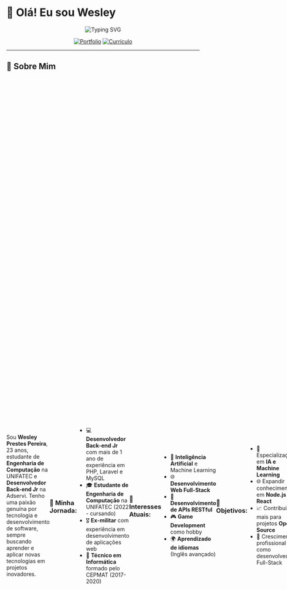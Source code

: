 # 👋 Olá! Eu sou Wesley

<div align="center">
  
![Typing SVG](https://readme-typing-svg.herokuapp.com?font=Fira+Code&weight=500&size=25&pause=1000&color=0366D6&center=true&vCenter=true&width=600&lines=Desenvolvedor+Back-end+Jr;Estudante+de+Engenharia+da+Computação;23+anos+%7C+Curitiba+-+PR)

[![Portfolio](https://img.shields.io/badge/Portfolio-View%20My%20Work-FF5722?style=for-the-badge&logo=web&logoColor=white)](https://github.com/Wesley-Prestes-Pereira?tab=repositories)
[![Currículo](https://img.shields.io/badge/Currículo-Download%20PDF-2196F3?style=for-the-badge&logo=adobeacrobatreader&logoColor=white)](https://github.com/Wesley-Prestes-Pereira/Wesley-Prestes-Pereira/blob/main/Curriculo%20-%20Wesley%20Prestes.pdf)

</div>

---

## 🚀 Sobre Mim

<div style="display: flex; align-items: center;">

Sou **Wesley Prestes Pereira**, 23 anos, estudante de **Engenharia de Computação** na UNIFATEC e **Desenvolvedor Back-end Jr** na Adservi. Tenho uma paixão genuína por tecnologia e desenvolvimento de software, sempre buscando aprender e aplicar novas tecnologias em projetos inovadores.

### 🎯 **Minha Jornada:**
- 💻 **Desenvolvedor Back-end Jr** com mais de 1 ano de experiência em PHP, Laravel e MySQL
- 🎓 **Estudante de Engenharia de Computação** na UNIFATEC (2022 - cursando)
- 🎖️ **Ex-militar** com experiência em desenvolvimento de aplicações web
- 🔧 **Técnico em Informática** formado pelo CEPMAT (2017-2020)

### 🌟 **Interesses Atuais:**
- 🤖 **Inteligência Artificial** e Machine Learning
- 🌐 **Desenvolvimento Web Full-Stack**
- 📱 **Desenvolvimento de APIs RESTful**
- 🎮 **Game Development** como hobby
- 🌍 **Aprendizado de idiomas** (Inglês avançado)

### 🚀 **Objetivos:**
- 🤖 Especialização em **IA e Machine Learning**
- 🌐 Expandir conhecimentos em **Node.js** e **React**
- 📈 Contribuir mais para projetos **Open Source**
- 🎯 Crescimento profissional como desenvolvedor Full-Stack

---

## 💼 Experiência Profissional

<ul style="list-style: none; padding: 0;">

<li style="display: flex; margin-bottom: 20px; padding: 15px; border-left: 4px solid #0366d6; background-color: #f6f8fa;">
  <div>
    <h3>👨‍💻 Desenvolvedor Back-end Jr | <em>Adservi</em></h3>
    <p><strong>📅 Mai/2023 – Atual</strong> (1 ano e 2 meses)</p>
    <ul>
      <li>🔹 Desenvolvimento de páginas web dinâmicas com <strong>PHP</strong>, <strong>MySQL</strong>, <strong>JavaScript</strong></li>
      <li>🔹 Implementação de soluções utilizando <strong>Laravel</strong>, <strong>Bootstrap</strong> e <strong>Bulma</strong></li>
      <li>🔹 Desenvolvimento de aplicações web responsivas com HTML, CSS e JavaScript</li>
      <li>🔹 Otimização de performance e manutenção de sistemas legados</li>
      <li>🔹 Participação em code reviews e aplicação de boas práticas de desenvolvimento</li>
    </ul>
  </div>
</li>

<li style="display: flex; margin-bottom: 20px; padding: 15px; border-left: 4px solid #28a745; background-color: #f6f8fa;">
  <div>
    <h3>💻 Técnico em Informática Sênior | <em>Adservi</em></h3>
    <p><strong>📅 Nov/2022 – Mai/2023</strong> (6 meses)</p>
    <ul>
      <li>🔹 Manutenção preventiva e corretiva de hardware (desktops, notebooks, impressoras)</li>
      <li>🔹 Suporte técnico especializado e helpdesk</li>
      <li>🔹 Organização e otimização do ambiente de trabalho</li>
      <li>🔹 Implementação de melhorias na infraestrutura de TI</li>
    </ul>
  </div>
</li>

<li style="display: flex; margin-bottom: 20px; padding: 15px; border-left: 4px solid #ffc107; background-color: #f6f8fa;">
  <div>
    <h3>🔧 Suporte Técnico | <em>Dixi Ponto</em></h3>
    <p><strong>📅 Mar/2022 – Nov/2022</strong> (8 meses)</p>
    <ul>
      <li>🔹 Atendimento ao cliente e suporte técnico especializado</li>
      <li>🔹 Gestão de expedição e infraestrutura tecnológica</li>
      <li>🔹 Resolução de problemas complexos de hardware e software</li>
      <li>🔹 Suporte em infraestrutura de TI</li>
    </ul>
  </div>
</li>

<li style="display: flex; margin-bottom: 20px; padding: 15px; border-left: 4px solid #dc3545; background-color: #f6f8fa;">
  <div>
    <h3>🎖️ Soldado | <em>Exército Brasileiro</em></h3>
    <p><strong>📅 Fev/2021 – Jan/2022</strong> (1 ano)</p>
    <ul>
      <li>🔹 Desenvolvimento de aplicações web para uso interno</li>
      <li>🔹 Logística e auxiliar de serviços gerais</li>
      <li>🔹 Trabalho em equipe e disciplina militar</li>
      <li>🔹 Experiência em ambiente estruturado e hierárquico</li>
    </ul>
  </div>
</li>

</ul>

---

## 🎓 Formação Acadêmica

<div style="display: grid; grid-template-columns: 1fr 1fr; gap: 20px;">

<div style="border: 2px solid #0366d6; border-radius: 10px; padding: 20px; background: linear-gradient(135deg, #667eea 0%, #764ba2 100%); color: white;">
  <h3>🎓 Engenharia de Computação</h3>
  <p><strong>UNIFATEC - Centro Universitário de Tecnologia de Curitiba</strong></p>
  <p>📅 <strong>Fev/2022 – Cursando</strong></p>
  <p>🎯 Foco em desenvolvimento de software e sistemas embarcados</p>
</div>

<div style="border: 2px solid #28a745; border-radius: 10px; padding: 20px; background: linear-gradient(135deg, #11998e 0%, #38ef7d 100%); color: white;">
  <h3>🏫 Ensino Médio Técnico em Informática</h3>
  <p><strong>CEPMAT - Colégio Estadual Prof. Maria Aguiar Teixeira</strong></p>
  <p>📅 <strong>Fev/2017 – Dez/2020</strong></p>
  <p>🎯 Base sólida em programação e infraestrutura de TI</p>
</div>

</div>

---

## 🛠️ Stack Tecnológica

### 💻 **Backend Development**
<div style="display: flex; flex-wrap: wrap; gap: 10px;">

![PHP](https://img.shields.io/badge/PHP-777BB4?style=for-the-badge&logo=php&logoColor=white)
![Laravel](https://img.shields.io/badge/Laravel-FF2D20?style=for-the-badge&logo=laravel&logoColor=white)
![MySQL](https://img.shields.io/badge/MySQL-4479A1?style=for-the-badge&logo=mysql&logoColor=white)

</div>

### 🎨 **Frontend Development**
<div style="display: flex; flex-wrap: wrap; gap: 10px;">

![HTML5](https://img.shields.io/badge/HTML5-E34F26?style=for-the-badge&logo=html5&logoColor=white)
![CSS3](https://img.shields.io/badge/CSS3-1572B6?style=for-the-badge&logo=css3&logoColor=white)
![JavaScript](https://img.shields.io/badge/JavaScript-F7DF1E?style=for-the-badge&logo=javascript&logoColor=black)
![Bootstrap](https://img.shields.io/badge/Bootstrap-563D7C?style=for-the-badge&logo=bootstrap&logoColor=white)
![Bulma](https://img.shields.io/badge/Bulma-00D1B2?style=for-the-badge&logo=bulma&logoColor=white)

</div>

### 🔧 **Tools & Infrastructure**
<div style="display: flex; flex-wrap: wrap; gap: 10px;">

![Shell Script](https://img.shields.io/badge/Shell_Script-121011?style=for-the-badge&logo=gnu-bash&logoColor=white)
![Git](https://img.shields.io/badge/Git-F05032?style=for-the-badge&logo=git&logoColor=white)
![Linux](https://img.shields.io/badge/Linux-FCC624?style=for-the-badge&logo=linux&logoColor=black)

</div>

### 🗣️ **Languages**
![Português](https://img.shields.io/badge/Português-Nativo-green?style=for-the-badge)
![English](https://img.shields.io/badge/English-Avançado-blue?style=for-the-badge)

---

## 🎮 Interesses & Hobbies

<div style="display: grid; grid-template-columns: repeat(auto-fit, minmax(200px, 1fr)); gap: 15px;">

<div align="left">
  <h3>🎮 Gaming</h3>
  <p>Estratégia, RPG e Simulação</p>
</div>

<div align="left">
  <h3>💻 Desenvolvimento</h3>
  <p>Projetos pessoais e Open Source</p>
</div>

<div align="left">
  <h3>🔧 Hardware</h3>
  <p>Montagem e manutenção de PCs</p>
</div>

<div align="left">
  <h3>🌍 Idiomas</h3>
  <p>Aprendizado contínuo de inglês</p>
</div>

</div>

---

## 🎯 Projetos em Destaque

<div style="display: grid; grid-template-columns: repeat(auto-fit, minmax(300px, 1fr)); gap: 20px;">

<div style="border: 1px solid #e1e4e8; border-radius: 8px; padding: 20px; background-color: #f6f8fa;">
  <h3>🚀 Sistema Web Dinâmico</h3>
  <p>Aplicação web desenvolvida com PHP e Laravel, incluindo autenticação, CRUD completo e interface responsiva.</p>
  <p><strong>Tech:</strong> PHP, Laravel, MySQL, Bootstrap</p>
</div>

<div style="border: 1px solid #e1e4e8; border-radius: 8px; padding: 20px; background-color: #f6f8fa;">
  <h3>🔧 Scripts de Automação</h3>
  <p>Coleção de scripts em Shell para automação de tarefas administrativas e manutenção de sistemas.</p>
  <p><strong>Tech:</strong> Shell Script, Linux, Bash</p>
</div>

<div style="border: 1px solid #e1e4e8; border-radius: 8px; padding: 20px; background-color: #f6f8fa;">
  <h3>💼 Aplicações Corporativas</h3>
  <p>Desenvolvimento de soluções web para ambiente corporativo durante experiência militar e profissional.</p>
  <p><strong>Tech:</strong> PHP, JavaScript, HTML, CSS</p>
</div>

</div>

---

## 📞 Vamos Conversar?

<div align="center">

[![Email](https://img.shields.io/badge/Gmail-wesleypp930%40gmail.com-D14836?style=for-the-badge&logo=gmail&logoColor=white)](mailto:wesleypp930@gmail.com)
[![LinkedIn](https://img.shields.io/badge/LinkedIn-Wesley%20Prestes%20Pereira-0077B5?style=for-the-badge&logo=linkedin&logoColor=white)](https://www.linkedin.com/in/wesley-prestes-pereira)
[![GitHub](https://img.shields.io/badge/GitHub-Wesley--Prestes--Pereira-181717?style=for-the-badge&logo=github&logoColor=white)](https://github.com/Wesley-Prestes-Pereira)
[![WhatsApp](https://img.shields.io/badge/WhatsApp-(41)%2099864--6845-25D366?style=for-the-badge&logo=whatsapp&logoColor=white)](https://wa.me/5541998646845)

**📍 Curitiba - PR | 🎂 23 anos**

</div>

---

<div align="center">

![Visitor Count](https://profile-counter.glitch.me/Wesley-Prestes-Pereira/count.svg)

**⭐ Se você gostou dos meus projetos, considere dar uma estrela nos repositórios!**

---

## 📈 Atividade no GitHub

<div align="center">

![GitHub Streak](https://github-readme-streak-stats.herokuapp.com/?user=Wesley-Prestes-Pereira&theme=radical&hide_border=true&background=0D1117)

</div>

---

## 📊 Estatísticas GitHub

<div align="center">
  
![Wesley's GitHub stats](https://github-readme-stats.vercel.app/api?username=Wesley-Prestes-Pereira&show_icons=true&theme=radical&hide_border=true&bg_color=0D1117&count_private=true&include_all_commits=true)

![Top Languages](https://github-readme-stats.vercel.app/api/top-langs/?username=Wesley-Prestes-Pereira&layout=compact&theme=radical&hide_border=true&bg_color=0D1117&langs_count=8)

</div>

---

## 🏆 Habilidades Técnicas

<div align="center">

**💻 Programação Web:** HTML, PHP, JavaScript, MySQL  
**🎨 Frameworks:** Laravel, Bootstrap, Bulma  
**🔧 Infraestrutura:** Manutenção de computadores, servidores, suporte técnico  
**📜 Automação:** Shell Script, Linux/Bash  
**📊 Ferramentas:** Git, Pacote Office, Sistemas de controle de versão  

</div>

---

*Última atualização: Julho 2025* | *Sempre aberto para novas oportunidades e colaborações!*

</div>
